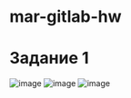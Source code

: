 # mar-gitlab-hw
# Задание 1
![image](https://github.com/user-attachments/assets/31ed014c-8983-413b-9f72-b3c034b869a8)
![image](https://github.com/user-attachments/assets/8b70bb60-305c-4f60-84b8-5454c724055f)
![image](https://github.com/user-attachments/assets/0e93d2c5-384b-4d72-b17a-694dbe979a60)

